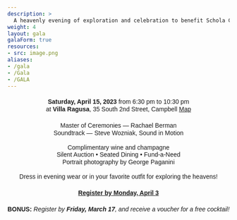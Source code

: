 ```yaml
---
description: >
  A heavenly evening of exploration and celebration to benefit Schola Cantorum
weight: 4
layout: gala
galaForm: true
resources:
- src: image.png
aliases:
- /gala
- /Gala
- /GALA
---
```


<div style="line-height:1.2;text-align:center;font-family:sans-serif">
<div style="white-space:pre-line;margin-top:1.25rem"
><b>Saturday, April 15, 2023</b> from&nbsp;6:30&nbsp;pm&nbsp;to&nbsp;10:30&nbsp;pm
at <b>Villa Ragusa</b>, 35&nbsp;South&nbsp;2nd&nbsp;Street,&nbsp;Campbell&nbsp;<a class="venuemap" target="_blank" href="https://www.google.com/maps/place/Villa+Ragusa/@37.286705,-121.9550339,15z/data=!4m5!3m4!1s0x808e34df7230a395:0x657b9c0fec66d741!8m2!3d37.286705!4d-121.9462738">Map</a>
  </div>
<div style="margin-top:1.25rem">
  Master of Ceremonies &mdash; Rachael&nbsp;Berman<br>
  Soundtrack &mdash; Steve Wozniak, Sound&nbsp;in&nbsp;Motion
</div>
<div style="margin-top:1rem">
Complimentary wine and champagne<br>
Silent Auction • Seated Dining • Fund-a-Need<br>
Portrait photography by George Paganini</div>
<div style="margin-top:1rem"
>Dress in evening wear or in your favorite outfit for exploring the heavens!
</div>
<div style="font-weight:bold;margin-top:1.25rem">
  <a href="#register">Register by Monday, April 3</a>
</div>
  <div style="margin-top:1.25rem"><b>BONUS:</b> <i>Register by <b>Friday, March 17</b>,
    and receive a voucher for a free cocktail!</i>
</div>
